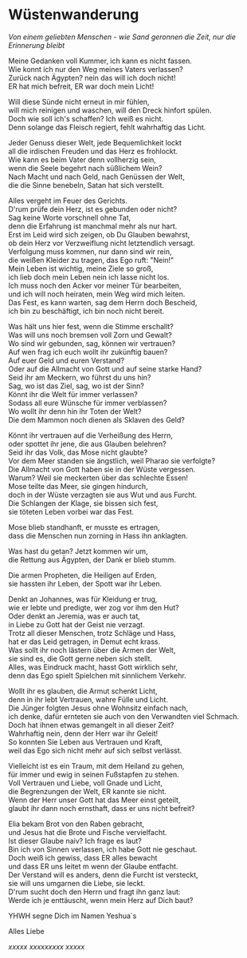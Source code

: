 # Wüstenwanderung

_Von einem geliebten Menschen - wie Sand geronnen die Zeit, nur die Erinnerung bleibt_

Meine Gedanken voll Kummer, ich kann es nicht fassen. <br>
Wie konnt ich nur den Weg meines Vaters verlassen? <br>
Zurück nach Ägypten? nein das will ich doch nicht! <br>
ER hat mich befreit, ER war doch mein Licht!

Will diese Sünde nicht erneut in mir fühlen, <br>
will mich reinigen und waschen, will den Dreck hinfort spülen. <br>
Doch wie soll ich's schaffen? Ich weiß es nicht. <br>
Denn solange das Fleisch regiert, fehlt wahrhaftig das Licht.

Jeder Genuss dieser Welt, jede Bequemlichkeit lockt <br>
all die irdischen Freuden und das Herz es frohlockt. <br>
Wie kann es beim Vater denn vollherzig sein, <br>
wenn die Seele begehrt nach süßlichem Wein? <br>
Nach Macht und nach Geld, nach Genüssen der Welt, <br>
die die Sinne benebeln, Satan hat sich verstellt.

Alles vergeht im Feuer des Gerichts. <br>
D'rum prüfe dein Herz, ist es gebunden oder nicht? <br>
Sag keine Worte vorschnell ohne Tat, <br>
denn die Erfahrung ist manchmal mehr als nur hart. <br>
Erst im Leid wird sich zeigen, ob Du Glauben bewahrst, <br>
ob dein Herz vor Verzweiflung nicht letztendlich versagt. <br>
Verfolgung muss kommen, nur dann sind wir rein, <br>
die weißen Kleider zu tragen, das Ego ruft: "Nein!" <br>
Mein Leben ist wichtig, meine Ziele so groß, <br>
ich lieb doch mein Leben nein ich lasse nicht los. <br>
Ich muss noch den Acker vor meiner Tür bearbeiten, <br>
und ich will noch heiraten, mein Weg wird mich leiten. <br>
Das Fest, es kann warten, sag dem Herrn doch Bescheid, <br>
ich bin zu beschäftigt, ich bin noch nicht bereit.

Was hält uns hier fest, wenn die Stimme erschallt? <br>
Was will uns noch bremsen voll Zorn und Gewalt? <br>
Wo sind wir gebunden, sag, können wir vertrauen? <br>
Auf wen frag ich euch wollt ihr zukünftig bauen? <br>
Auf euer Geld und euren Verstand? <br>
Oder auf die Allmacht von  Gott und auf seine starke Hand? <br>
Seid ihr am Meckern, wo führst du uns hin? <br>
Sag, wo ist das Ziel, sag, wo ist der Sinn? <br>
Könnt ihr die Welt für immer verlassen? <br>
Sodass all eure Wünsche für immer verblassen? <br>
Wo wollt ihr denn hin ihr Toten der Welt? <br>
Die dem Mammon noch dienen als Sklaven des Geld?

Könnt ihr vertrauen auf die Verheißung des Herrn, <br>
oder spottet ihr jene, die aus Glauben belehren? <br>
Seid ihr das Volk, das Mose nicht glaubte? <br>
Vor dem Meer standen sie ängstlich, weil Pharao sie verfolgte? <br>
Die Allmacht von Gott haben sie in der Wüste vergessen. <br>
Warum? Weil sie meckerten über das schlechte Essen! <br>
Mose teilte das Meer, sie gingen hindurch, <br>
doch in der Wüste verzagten sie aus Wut und aus Furcht. <br>
Die Schlangen der Klage, sie bissen sich fest, <br>
sie töteten Leben vorbei war das Fest.

Mose blieb standhanft, er musste es ertragen, <br>
dass die Menschen nun zorning in Hass ihn anklagten.

Was hast du getan? Jetzt kommen wir um, <br>
die Rettung aus Ägypten, der Dank er blieb stumm.

Die armen Propheten, die Heiligen auf Erden, <br>
sie hassten ihr Leben, der Spott war ihr Leben.

Denkt an Johannes, was für Kleidung er trug, <br>
wie er lebte und predigte, wer zog vor ihm den Hut? <br>
Oder denkt an Jeremia, was er auch tat, <br>
in Liebe zu Gott hat der Geist nie verzagt. <br>
Trotz all dieser Menschen, trotz Schläge und Hass, <br>
hat er das Leid getragen, in Demut echt krass. <br>
Was sollt ihr noch lästern über die Armen der Welt, <br>
sie sind es, die Gott gerne neben sich stellt. <br>
Alles, was Eindruck macht, hasst Gott wirklich sehr, <br>
denn das Ego spielt Spielchen mit sinnlichem Verkehr. <br>

Wollt ihr es glauben, die Armut schenkt Licht, <br>
denn in ihr lebt Vertrauen, wahre Fülle und Licht. <br>
Die Jünger folgten Jesus ohne Wohnsitz einfach nach, <br>
ich denke, dafür ernteten sie auch von den Verwandten viel Schmach. <br>
Doch hat ihnen etwas gemangelt in all dieser Zeit? <br>
Wahrhaftig nein, denn der Herr war ihr Geleit! <br>
So konnten Sie Leben aus Vertrauen und Kraft, <br>
weil das Ego sich nicht mehr auf sich selbst verlässt.

Vielleicht ist es ein Traum, mit dem Heiland zu gehen, <br>
für immer und ewig in seinen Fußstapfen zu stehen. <br>
Voll Vertrauen und Liebe, voll Gnade und Licht, <br>
die Begrenzungen der Welt, ER kannte sie nicht. <br>
Wenn der Herr unser Gott hat das Meer einst geteilt, <br>
glaubt ihr dann noch ernsthaft, dass er uns nicht befreit?

Elia bekam Brot von den Raben gebracht, <br>
und Jesus hat die Brote und Fische vervielfacht. <br>
Ist dieser Glaube naiv? Ich frage es laut? <br>
Bin ich von Sinnen verlassen, ich habe Gott nie geschaut. <br>
Doch weiß ich gewiss, dass ER alles bewacht <br>
und dass ER uns leitet m wenn der Glaube entfacht. <br>
Der Verstand will es anders, denn die Furcht ist versteckt, <br>
sie will uns umgarnen die Liebe, sie leckt. <br>
D'rum sucht doch den Herrn und fragt ihn ganz laut: <br>
Werde ich je enttäuscht, wenn mein  Herz auf Dich baut?

YHWH segne Dich im Namen Yeshua´s

Alles Liebe

_xxxxx xxxxxxxxx xxxxx_